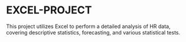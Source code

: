 # EXCEL-PROJECT
This project utilizes Excel to perform a detailed analysis of HR data, covering descriptive statistics, forecasting, and various statistical tests. 
